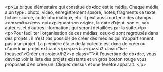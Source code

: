 &lt;p&gt;La brique élémentaire qui constitue do•doc est le média. Chaque média a un type : photo, vidéo, enregistrement sonore, notes, fragments de texte, fichier source, code informatique, etc. Il peut aussi contenir des champs &lt;em&gt;méta&lt;&#x2F;em&gt; qui expliquent son origine, la date d’ajout, son ou ses auteurs, et d’autres informations qui seront détaillées par la suite.&lt;&#x2F;p&gt;&lt;p&gt;Pour faciliter l’organisation de ces médias, ceux-ci sont regroupés dans des projets : il n’est pas possible de créer des médias qui n’appartiennent pas à un projet. La première étape de la collecte est donc de créer ou d’ouvrir un projet existant.&lt;&#x2F;p&gt;&lt;p&gt;&lt;br&gt;&lt;&#x2F;p&gt;&lt;h2 class=&quot;is--focused&quot;&gt;Créer un projet&lt;&#x2F;h2&gt;&lt;p class=&quot;&quot;&gt;À l’ouverture de do•doc, vous devriez voir la liste des projets existants et un gros bouton rouge vous proposant d’en créer un. Cliquez dessus et une fenêtre apparaît. &lt;&#x2F;p&gt;